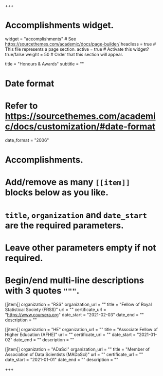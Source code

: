 +++
# Accomplishments widget.
widget = "accomplishments"  # See https://sourcethemes.com/academic/docs/page-builder/
headless = true  # This file represents a page section.
active = true  # Activate this widget? true/false
weight = 50  # Order that this section will appear.

title = "Honours & Awards"
subtitle = ""

# Date format
#   Refer to https://sourcethemes.com/academic/docs/customization/#date-format
date_format = "2006"

# Accomplishments.
#   Add/remove as many `[[item]]` blocks below as you like.
#   `title`, `organization` and `date_start` are the required parameters.
#   Leave other parameters empty if not required.
#   Begin/end multi-line descriptions with 3 quotes `"""`.

[[item]]
  organization = "RSS"
  organization_url = ""
  title = "Fellow of Royal Statistical Society (FRSS)"
  url = ""
  certificate_url = "https://www.coursera.org"
  date_start = "2021-02-03"
  date_end = ""
  description = ""

[[item]]
  organization = "HE"
  organization_url = ""
  title = "Associate Fellow of Higher Education (AFHE)"
  url = ""
  certificate_url = ""
  date_start = "2021-01-02"
  date_end = ""
  description = ""
  
[[item]]
  organization = "ADaSci"
  organization_url = ""
  title = "Member of Association of Data Scientists (MADaSci)"
  url = ""
  certificate_url = ""
  date_start = "2021-01-01"
  date_end = ""
  description = ""

+++
